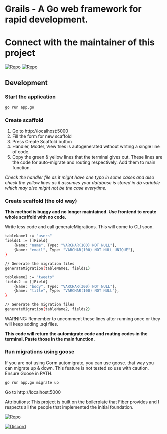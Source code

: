 # Grails - A Go web framework for **rapid** development.

# Connect with the maintainer of this project
[![Repo](https://img.shields.io/badge/telegram-link-cyan)](https://t.me/gograils)
[![Repo](https://img.shields.io/badge/discord-link-purple)](https://discord.com/invite/GJBbPUr3)


## Development

### Start the application 


```bash
go run app.go
```

### Create scaffold
1. Go to http://localhost:5000
2. Fill the form for new scaffold
3. Press Create Scaffold button
4. Handler, Model, View files is autogenerated without writing a single line of code.
5. Copy the green & yellow lines that the terminal gives out. These lines are the code for auto-migrate and routing respectively. Add them to main function.

*Check the handler file as it might have one typo in some cases and also check the yellow lines as it assumes your database is stored in db variable which may also might not be the case everytime.*

### Create scaffold (the old way)
**This method is buggy and no longer maintained. Use frontend to create whole scaffold with no code.**

Write less code and call generateMigrations. This will come to CLI soon.

```bash
tableName1 := "users"
fields1 := []Field{
	{Name: "name", Type: "VARCHAR(100) NOT NULL"},
	{Name: "email", Type: "VARCHAR(100) NOT NULL UNIQUE"},
}

// Generate the migration files
generateMigration(tableName1, fields1)

tableName2 := "tweets"
fields2 := []Field{
 	{Name: "body", Type: "VARCHAR(300) NOT NULL"},
 	{Name: "title", Type: "VARCHAR(100) NOT NULL"},
}

// Generate the migration files
generateMigration(tableName2, fields2)

```
WARNING: Remember to uncomment these lines after running once or they will keep adding .sql files.

**This code will return the automigrate code and routing codes in the terminal. Paste those in the main function.**

### Run migrations using goose

If you are not using Gorm automigrate, you can use goose. that way you can migrate up & down. This feature is not tested so use with caution. Ensure Goose in PATH.
```bash
go run app.go migrate up
```


Go to http://localhost:5000

Attributions:
This project is built on the boilerplate that Fiber provides and I respects all the people that implemented the initial foundation.

[![Repo](https://img.shields.io/badge/repository-link-cyan)](https://github.com/gofiber/boilerplate)

[![Discord](https://img.shields.io/badge/discord-join%20channel-7289DA)](https://gofiber.io/discord)
